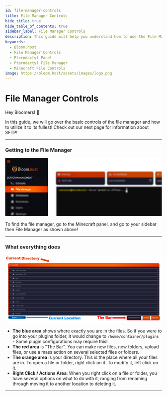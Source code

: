 ```yaml
---
id: file-manager-controls
title: File Manager Controls
hide_title: true
hide_table_of_contents: true
sidebar_label: File Manager Controls
description: This guide will help you understand how to use the File Manager in your browser.
keywords:
  - Bloom.host
  - File Manager Controls
  - Pterodactyl Panel
  - Pterodactyl File Manager
  - Minecraft File Controls
image: https://bloom.host/assets/images/logo.png
---
```

# File Manager Controls

Hey Bloomers! 👋 

In this guide, we will go over the basic controls of the file manager and how to utilize it to its fullest! Check out our next page for information about SFTP!

---

### Getting to the File Manager


![File Manager](../static/img/file-manager-controls/filemanager1.png)


To find the file manager, go to the Minecraft panel, and go to your sidebar then File Manager as shown above!

---

### What everything does


![File Manager](../static/img/file-manager-controls/filemanager2.png)

- **The blue area** shows where exactly you are in the files. So if you were to go into your plugins folder, it would change to `/home/container/plugins` - Some plugin configurations may require this!
- **The red area** is "The Bar". You can make new files, new folders, upload files, or use a mass action on several selected files or folders. 
- **The orange area** is your directory. This is the place where all your files are in. To open a file or folder, right click on it. To modify it, left click on it.
- **Right Click / Actions Area**: When you right click on a file or folder, you have several options on what to do with it, ranging from renaming through moving it to another location to deleting it. 

---